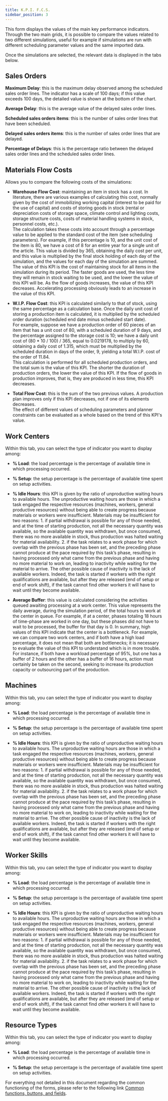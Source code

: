 ```yaml
---
title: K.P.I. F.C.S. 
sidebar_position: 3
---
```


This form displays the values of the main key performance indicators.  
Through the two main grids, it is possible to compare the values related to two different simulations, useful for example if simulations are run with different scheduling parameter values and the same imported data.

Once the simulations are selected, the relevant data is displayed in the tabs below.

## Sales Orders 

**Maximum Delay**: this is the maximum delay observed among the scheduled sales order lines. The indicator has a scale of 100 days; if this value exceeds 100 days, the detailed value is shown at the bottom of the chart.

**Average Delay**: this is the average value of the delayed sales order lines.

**Scheduled sales orders items**: this is the number of sales order lines that have been scheduled.

**Delayed sales orders items**: this is the number of sales order lines that are delayed.

**Percentage of Delays**: this is the percentage ratio between the delayed sales order lines and the scheduled sales order lines.

## Materials Flow Costs 

Allows you to compare the following costs of the simulations:

- **Warehouse Flow Cost**: maintaining an item in stock has a cost. In literature, there are various examples of calculating this cost, normally given by the cost of immobilizing working capital (interest to be paid for the use of capital) and costs of storing goods in stock (rental or depreciation costs of storage space, climate control and lighting costs, storage structure costs, costs of material handling systems in stock, personnel costs, etc.).         
The calculation takes these costs into account through a percentage value to be applied to the standard cost of the item (see scheduling parameters). For example, if this percentage is 10, and the unit cost of the item is 80, we have a cost of 8 for an entire year for a single unit of the article. This value is divided by 365, obtaining the daily cost per unit, and this value is multiplied by the final stock holding of each day of the simulation, and the values for each day of the simulation are summed.              
The value of this KPI is the cost of maintaining stock for all items in the simulation during its period. The faster goods are used, the less time they will remain in stock waiting to be used, and the lower the value of this KPI will be. As the flow of goods increases, the value of this KPI decreases. Accelerating processing obviously leads to an increase in the value of this KPI.

- **W.I.P. Flow Cost**: this KPI is calculated similarly to that of stock, using the same percentage as a calculation base. Once the daily unit cost of storing a production item is calculated, it is multiplied by the scheduled order duration (scheduled end date minus scheduled start date).     
For example, suppose we have a production order of 60 pieces of an item that has a unit cost of 80, with a scheduled duration of 9 days, and the percentage assigned to the storage cost is 10; we have a daily unit cost of (80 * 10 / 100) / 365, equal to 0.0219178, to multiply by 60, obtaining a daily cost of 1.315, which must be multiplied by the scheduled duration in days of the order, 9, yielding a total W.I.P. cost of the order of 11.84.       
This calculation is performed for all scheduled production orders, and the total sum is the value of this KPI. The shorter the duration of production orders, the lower the value of this KPI. If the flow of goods in production improves, that is, they are produced in less time, this KPI decreases.

- **Total Flow Cost**: this is the sum of the two previous values. A production plan improves only if this KPI decreases, not if one of its elements decreases.     
The effect of different values of scheduling parameters and planner constraints can be evaluated as a whole based on the trend of this KPI's value.

## Work Centers 

Within this tab, you can select the type of indicator you want to display among:

- **% Load**: the load percentage is the percentage of available time in which processing occurred.

- **% Setup**: the setup percentage is the percentage of available time spent on setup activities.

- **% Idle Hours**: this KPI is given by the ratio of unproductive waiting hours to available hours. The unproductive waiting hours are those in which a task engaged the respective resources (machines, workers, general productive resources) without being able to create progress because materials or workers were insufficient. Materials may be insufficient for two reasons: 1. if partial withdrawal is possible for any of those needed, and at the time of starting production, not all the necessary quantity was available, so the available quantity was withdrawn, but once consumed, there was no more available in stock, thus production was halted waiting for material availability. 2. if the task relates to a work phase for which overlap with the previous phase has been set, and the preceding phase cannot produce at the pace required by this task’s phase, resulting in having processed only what came from the previous phase and having no more material to work on, leading to inactivity while waiting for the material to arrive. The other possible cause of inactivity is the lack of available workers. Indeed, the task is started if workers with the right qualifications are available, but after they are released (end of setup or end of work shift), if the task cannot find other workers it will have to wait until they become available.

- **Average Buffer**: this value is calculated considering the activities queued awaiting processing at a work center. This value represents the daily average, during the simulation period, of the total hours to work at the center in queue. For example, if at a center, phases totaling 18 hours of time-phase are worked in one day, but these phases did not have to wait to be processed, the buffer for that day is 0. In summary, high values of this KPI indicate that the center is a bottleneck. For example, we can compare two work centers, and if both have a high load percentage, it does not mean that both are bottlenecks; it is necessary to evaluate the value of this KPI to understand which is in more trouble. For instance, if both have a workload percentage of 95%, but one has a buffer of 2 hours and the other has a buffer of 16 hours, action must certainly be taken on the second, seeking to increase its production capacity or outsourcing part of the production.

## Machines

Within this tab, you can select the type of indicator you want to display among:

- **% Load**: the load percentage is the percentage of available time in which processing occurred.

- **% Setup**: the setup percentage is the percentage of available time spent on setup activities.

- **% Idle Hours**: this KPI is given by the ratio of unproductive waiting hours to available hours. The unproductive waiting hours are those in which a task engaged the respective resources (machines, workers, general productive resources) without being able to create progress because materials or workers were insufficient. Materials may be insufficient for two reasons: 1. if partial withdrawal is possible for any of those needed, and at the time of starting production, not all the necessary quantity was available, so the available quantity was withdrawn, but once consumed, there was no more available in stock, thus production was halted waiting for material availability. 2. if the task relates to a work phase for which overlap with the previous phase has been set, and the preceding phase cannot produce at the pace required by this task’s phase, resulting in having processed only what came from the previous phase and having no more material to work on, leading to inactivity while waiting for the material to arrive. The other possible cause of inactivity is the lack of available workers. Indeed, the task is started if workers with the right qualifications are available, but after they are released (end of setup or end of work shift), if the task cannot find other workers it will have to wait until they become available.

## Worker Skills

Within this tab, you can select the type of indicator you want to display among:

- **% Load**: the load percentage is the percentage of available time in which processing occurred.

- **% Setup**: the setup percentage is the percentage of available time spent on setup activities.

- **% Idle Hours**: this KPI is given by the ratio of unproductive waiting hours to available hours. The unproductive waiting hours are those in which a task engaged the respective resources (machines, workers, general productive resources) without being able to create progress because materials or workers were insufficient. Materials may be insufficient for two reasons: 1. if partial withdrawal is possible for any of those needed, and at the time of starting production, not all the necessary quantity was available, so the available quantity was withdrawn, but once consumed, there was no more available in stock, thus production was halted waiting for material availability. 2. if the task relates to a work phase for which overlap with the previous phase has been set, and the preceding phase cannot produce at the pace required by this task’s phase, resulting in having processed only what came from the previous phase and having no more material to work on, leading to inactivity while waiting for the material to arrive. The other possible cause of inactivity is the lack of available workers. Indeed, the task is started if workers with the right qualifications are available, but after they are released (end of setup or end of work shift), if the task cannot find other workers it will have to wait until they become available.

## Resource Types

Within this tab, you can select the type of indicator you want to display among:

- **% Load**: the load percentage is the percentage of available time in which processing occurred.

- **% Setup**: the setup percentage is the percentage of available time spent on setup activities.

For everything not detailed in this document regarding the common functioning of the forms, please refer to the following link [Common functions, buttons, and fields](/docs/guide/common).